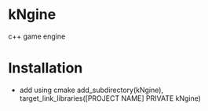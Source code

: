 # kNgine
c++ game engine

# Installation

- add using cmake add_subdirectory(kNgine), target_link_libraries([PROJECT NAME] PRIVATE kNgine)
